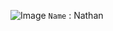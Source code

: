 ![Image](https://github.com/user-attachments/assets/f87c755c-3350-47f5-bdf2-c65cedd4ba81)     `Name` : Nathan
